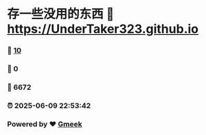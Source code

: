 # 存一些没用的东西 :link: https://UnderTaker323.github.io 
### :page_facing_up: [10](https://UnderTaker323.github.io/tag.html) 
### :speech_balloon: 0 
### :hibiscus: 6672 
### :alarm_clock: 2025-06-09 22:53:42 
### Powered by :heart: [Gmeek](https://github.com/Meekdai/Gmeek)
